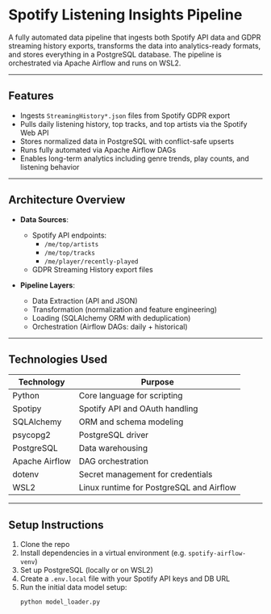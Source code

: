 # Spotify Listening Insights Pipeline

A fully automated data pipeline that ingests both Spotify API data and GDPR streaming history exports, transforms the data into analytics-ready formats, and stores everything in a PostgreSQL database. The pipeline is orchestrated via Apache Airflow and runs on WSL2.

---

## Features

- Ingests `StreamingHistory*.json` files from Spotify GDPR export
- Pulls daily listening history, top tracks, and top artists via the Spotify Web API
- Stores normalized data in PostgreSQL with conflict-safe upserts
- Runs fully automated via Apache Airflow DAGs
- Enables long-term analytics including genre trends, play counts, and listening behavior

---

## Architecture Overview


- **Data Sources**:
  - Spotify API endpoints:
    - `/me/top/artists`
    - `/me/top/tracks`
    - `/me/player/recently-played`
  - GDPR Streaming History export files

- **Pipeline Layers**:
  - Data Extraction (API and JSON)
  - Transformation (normalization and feature engineering)
  - Loading (SQLAlchemy ORM with deduplication)
  - Orchestration (Airflow DAGs: daily + historical)

---

## Technologies Used

| Technology        | Purpose                                 |
|-------------------|-----------------------------------------|
| Python            | Core language for scripting             |
| Spotipy           | Spotify API and OAuth handling          |
| SQLAlchemy        | ORM and schema modeling                 |
| psycopg2          | PostgreSQL driver                       |
| PostgreSQL        | Data warehousing                        |
| Apache Airflow    | DAG orchestration                       |
| dotenv            | Secret management for credentials       |
| WSL2              | Linux runtime for PostgreSQL and Airflow|

---

## Setup Instructions

1. Clone the repo
2. Install dependencies in a virtual environment (e.g. `spotify-airflow-venv`)
3. Set up PostgreSQL (locally or on WSL2)
4. Create a `.env.local` file with your Spotify API keys and DB URL
5. Run the initial data model setup:
   ```bash
   python model_loader.py

